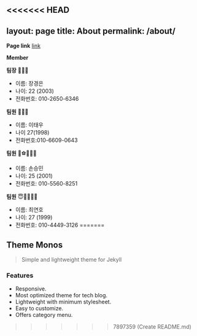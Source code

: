 <<<<<<< HEAD
---
layout: page
title: About
permalink: /about/
---
**Page link**
[link](https://inu-capstone-design-troy.github.io/2025/03/09/%EC%98%A4%ED%94%84%EB%9D%BC%EC%9D%B8%EB%AF%B8%ED%8C%85.html)


**Member**

**팀장** 🔫😎💵

- 이름: 장경은
- 나이: 22 (2003)
- 전화번호: 010-2650-6346

**팀원** 👨🏻‍💻

- 이름: 이태우
- 나이 27(1998)
- 전화번호:010-6609-0643

**팀원** 🥅⚽️🏃🏻‍♂️

- 이름: 손승민
- 나이: 25 (2001)
- 전화번호: 010-5560-8251

**팀원** 😇🙏🧔🏽‍♀️

- 이름: 최연호
- 나이: 27 (1999)
- 전화번호: 010-4449-3126
=======
## Theme Monos
> Simple and lightweight theme for Jekyll

### Features
- Responsive.
- Most optimized theme for tech blog.
- Lightweight with minimum stylesheet.
- Easy to customize.
- Offers category menu.
>>>>>>> 7897359 (Create README.md)
